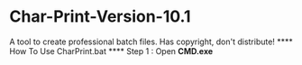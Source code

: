 # Char-Print-Version-10.1
A tool to create professional batch files. Has copyright, don't distribute!
**** How To Use CharPrint.bat ****
Step 1 : Open ****CMD.exe****
